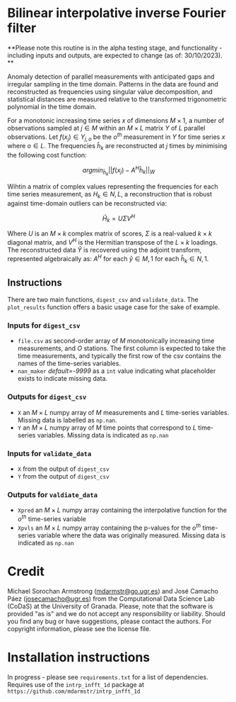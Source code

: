 # Bilinear interpolative inverse Fourier filter

**Please note this routine is in the alpha testing stage, and functionality - including inputs and outputs, are expected to change (as of: 30/10/2023).
**

Anomaly detection of parallel measurements with anticipated gaps and irregular sampling in the time domain. Patterns in the data are found and reconstructed as frequencies using singular value decomposition, and statistical distances are measured relative to the transformed trigonometric polynomial in the time domain.

For a monotonic increasing time series $x$ of dimensions $M \times 1$, a number of observations sampled at $j \in M$ within an $M \times L$ matrix $Y$ of $L$ parallel observations. Let $f(x_j) \in Y_{j,o}$ be the $o^{th}$ measurement in $Y$ for time series $x$ where $o \in L$. The frequencies $\hat{h}_k$ are reconstructed at $j$ times by minimising the following cost function:

$${argmin}_{\hat{h}_k}||f(x_j) - A^H\hat{h}_k||_W$$

Wihtin a matrix of complex values representing the frequencies for each time series measurement, as $H_k \in N,L$, a reconstruction that is robust against time-domain outliers can be reconstructed via:

$$\hat{H}_k = U \Sigma V^H$$

Where $U$ is an $M \times k$ complex matrix of scores, $\Sigma$ is a real-valued $k \times k$ diagonal matrix, and $V^H$ is the Hermitian transpose of the $L \times k$ loadings. The reconstructed data $\hat{Y}$ is recovered using the adjoint transform, represented algebraically as: $A^H$ for each $\hat{y} \in M,1$ for each $\hat{h}_k \in N,1$.

## Instructions

There are two main functions, `digest_csv` and `validate_data`. The `plot_results` function offers a basic usage case for the sake of example.

### Inputs for `digest_csv`
- `file.csv` as second-order array of $M$ monotonically increasing time measurements, and $O$ stations. The first column is expected to take the time measurements, and typically the first row of the csv contains the names of the time-series variables.
- `nan_maker` _default=-9999_ as a `int` value indicating what placeholder exists to indicate missing data. 

### Outputs for `digest_csv`
- `X` an $M \times L$ numpy array of $M$ measurements and $L$ time-series variables. Missing data is labelled as `np.nan`.
- `Y` an $M \times L$ numpy array of $M$ time points that correspond to $L$ time-series variables. Missing data is indicated as `np.nan`

### Inputs for `validate_data`
- `X` from the output of `digest_csv`
- `Y` from the output of `digest_csv`

### Outputs for `valdiate_data`
- `Xpred` an $M \times L$ numpy array containing the interpolative function for the $o^{th}$ time-series variable
- `Xpvls` an $M \times L$ numpy array containing the p-values for the $o^{th}$ time-series variable where the data was originally measured. Missing data is indicated as `np.nan`

# Credit
Michael Sorochan Armstrong (mdarmstr@go.ugr.es) and José Camacho Páez (josecamacho@ugr.es) from the Computational Data Science Lab (CoDaS) at the University of Granada. Please, note that the software is provided "as is" and we do not accept any responsibility or liability. Should you find any bug or have suggestions, please contact the authors. For copyright information, please see the license file.

# Installation instructions
In progress - please see `requirements.txt` for a list of dependencies. Requires use of the `intrp_infft_1d` package at `https://github.com/mdarmstr/intrp_infft_1d`





